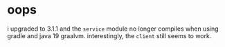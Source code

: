 # oops

i upgraded to 3.1.1 and the `service` module no longer compiles when using gradle and java 19 graalvm. interestingly, the `client` still seems to work.

